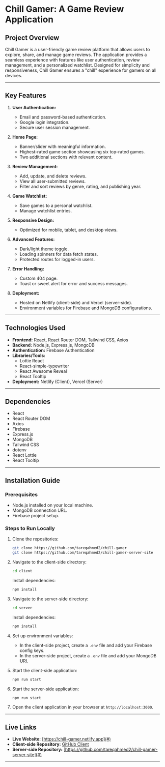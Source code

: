 # Chill Gamer: A Game Review Application

## Project Overview

Chill Gamer is a user-friendly game review platform that allows users to explore, share, and manage game reviews. The application provides a seamless experience with features like user authentication, review management, and a personalized watchlist. Designed for simplicity and responsiveness, Chill Gamer ensures a "chill" experience for gamers on all devices.

---

## Key Features

1. **User Authentication:**

   - Email and password-based authentication.
   - Google login integration.
   - Secure user session management.

2. **Home Page:**

   - Banner/slider with meaningful information.
   - Highest-rated game section showcasing six top-rated games.
   - Two additional sections with relevant content.

3. **Review Management:**

   - Add, update, and delete reviews.
   - View all user-submitted reviews.
   - Filter and sort reviews by genre, rating, and publishing year.

4. **Game Watchlist:**

   - Save games to a personal watchlist.
   - Manage watchlist entries.

5. **Responsive Design:**

   - Optimized for mobile, tablet, and desktop views.

6. **Advanced Features:**

   - Dark/light theme toggle.
   - Loading spinners for data fetch states.
   - Protected routes for logged-in users.

7. **Error Handling:**

   - Custom 404 page.
   - Toast or sweet alert for error and success messages.

8. **Deployment:**
   - Hosted on Netlify (client-side) and Vercel (server-side).
   - Environment variables for Firebase and MongoDB configurations.

---

## Technologies Used

- **Frontend:** React, React Router DOM, Tailwind CSS, Axios
- **Backend:** Node.js, Express.js, MongoDB
- **Authentication:** Firebase Authentication
- **Libraries/Tools:**
  - Lottie React
  - React-simple-typewriter
  - React Awesome Reveal
  - React Tooltip
- **Deployment:** Netlify (Client), Vercel (Server)

---

## Dependencies

- React
- React Router DOM
- Axios
- Firebase
- Express.js
- MongoDB
- Tailwind CSS
- dotenv
- React Lottie
- React Tooltip

---

## Installation Guide

### Prerequisites

- Node.js installed on your local machine.
- MongoDB connection URL.
- Firebase project setup.

### Steps to Run Locally

1. Clone the repositories:

   ```bash
   git clone https://github.com/tareqahmed2/chill-gamer
   git clone https://github.com/tareqahmed2/chill-gamer-server-site
   ```

2. Navigate to the client-side directory:

   ```bash
   cd client
   ```

   Install dependencies:

   ```bash
   npm install
   ```

3. Navigate to the server-side directory:

   ```bash
   cd server
   ```

   Install dependencies:

   ```bash
   npm install
   ```

4. Set up environment variables:

   - In the client-side project, create a `.env` file and add your Firebase config keys.
   - In the server-side project, create a `.env` file and add your MongoDB URI.

5. Start the client-side application:

   ```bash
   npm run start
   ```

6. Start the server-side application:

   ```bash
   npm run start
   ```

7. Open the client application in your browser at `http://localhost:3000`.

---

## Live Links

- **Live Website:** [https://chill-gamer.netlify.app](#)
- **Client-side Repository:** [GitHub Client](#)
- **Server-side Repository:** [https://github.com/tareqahmed2/chill-gamer-server-site](#)

---
